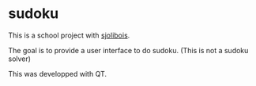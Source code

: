 # sudoku

This is a school project with [sjolibois](https://github.com/sjolibois).

The goal is to provide a user interface to do sudoku.
(This is not a sudoku solver)

This was developped with QT.

